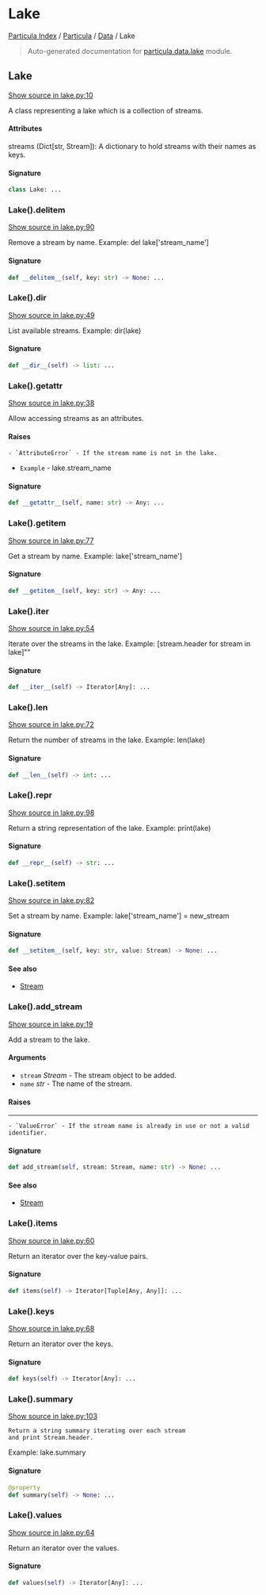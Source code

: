 # Lake

[Particula Index](../../README.md#particula-index) / [Particula](../index.md#particula) / [Data](./index.md#data) / Lake

> Auto-generated documentation for [particula.data.lake](https://github.com/Gorkowski/particula/blob/main/particula/data/lake.py) module.

## Lake

[Show source in lake.py:10](https://github.com/Gorkowski/particula/blob/main/particula/data/lake.py#L10)

A class representing a lake which is a collection of streams.

#### Attributes

streams (Dict[str, Stream]): A dictionary to hold streams with their
names as keys.

#### Signature

```python
class Lake: ...
```

### Lake().__delitem__

[Show source in lake.py:90](https://github.com/Gorkowski/particula/blob/main/particula/data/lake.py#L90)

Remove a stream by name.
Example: del lake['stream_name']

#### Signature

```python
def __delitem__(self, key: str) -> None: ...
```

### Lake().__dir__

[Show source in lake.py:49](https://github.com/Gorkowski/particula/blob/main/particula/data/lake.py#L49)

List available streams.
Example: dir(lake)

#### Signature

```python
def __dir__(self) -> list: ...
```

### Lake().__getattr__

[Show source in lake.py:38](https://github.com/Gorkowski/particula/blob/main/particula/data/lake.py#L38)

Allow accessing streams as an attributes.

#### Raises

    - `AttributeError` - If the stream name is not in the lake.
- `Example` - lake.stream_name

#### Signature

```python
def __getattr__(self, name: str) -> Any: ...
```

### Lake().__getitem__

[Show source in lake.py:77](https://github.com/Gorkowski/particula/blob/main/particula/data/lake.py#L77)

Get a stream by name.
Example: lake['stream_name']

#### Signature

```python
def __getitem__(self, key: str) -> Any: ...
```

### Lake().__iter__

[Show source in lake.py:54](https://github.com/Gorkowski/particula/blob/main/particula/data/lake.py#L54)

Iterate over the streams in the lake.
Example: [stream.header for stream in lake]""

#### Signature

```python
def __iter__(self) -> Iterator[Any]: ...
```

### Lake().__len__

[Show source in lake.py:72](https://github.com/Gorkowski/particula/blob/main/particula/data/lake.py#L72)

Return the number of streams in the lake.
Example: len(lake)

#### Signature

```python
def __len__(self) -> int: ...
```

### Lake().__repr__

[Show source in lake.py:98](https://github.com/Gorkowski/particula/blob/main/particula/data/lake.py#L98)

Return a string representation of the lake.
Example: print(lake)

#### Signature

```python
def __repr__(self) -> str: ...
```

### Lake().__setitem__

[Show source in lake.py:82](https://github.com/Gorkowski/particula/blob/main/particula/data/lake.py#L82)

Set a stream by name.
Example: lake['stream_name'] = new_stream

#### Signature

```python
def __setitem__(self, key: str, value: Stream) -> None: ...
```

#### See also

- [Stream](./stream.md#stream)

### Lake().add_stream

[Show source in lake.py:19](https://github.com/Gorkowski/particula/blob/main/particula/data/lake.py#L19)

Add a stream to the lake.

#### Arguments

- `stream` *Stream* - The stream object to be added.
- `name` *str* - The name of the stream.

#### Raises

-------
    - `ValueError` - If the stream name is already in use or not a valid
    identifier.

#### Signature

```python
def add_stream(self, stream: Stream, name: str) -> None: ...
```

#### See also

- [Stream](./stream.md#stream)

### Lake().items

[Show source in lake.py:60](https://github.com/Gorkowski/particula/blob/main/particula/data/lake.py#L60)

Return an iterator over the key-value pairs.

#### Signature

```python
def items(self) -> Iterator[Tuple[Any, Any]]: ...
```

### Lake().keys

[Show source in lake.py:68](https://github.com/Gorkowski/particula/blob/main/particula/data/lake.py#L68)

Return an iterator over the keys.

#### Signature

```python
def keys(self) -> Iterator[Any]: ...
```

### Lake().summary

[Show source in lake.py:103](https://github.com/Gorkowski/particula/blob/main/particula/data/lake.py#L103)

    Return a string summary iterating over each stream
    and print Stream.header.
Example: lake.summary

#### Signature

```python
@property
def summary(self) -> None: ...
```

### Lake().values

[Show source in lake.py:64](https://github.com/Gorkowski/particula/blob/main/particula/data/lake.py#L64)

Return an iterator over the values.

#### Signature

```python
def values(self) -> Iterator[Any]: ...
```
